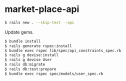 # market-place-api

```bash
$ rails new . --skip-test --api
```

Update gems.

```bash
$ bundle install
$ rails generate rspec:install
$ bundle exec rspec lib/spec/api_constraints_spec.rb
$ rails g devise:install
$ rails g devise User
$ rails db:migrate
$ rails db:test:prepare
$ bundle exec rspec spec/models/user_spec.rb
```

